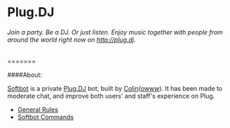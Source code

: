 Plug.DJ
=======
###### Join a party. Be a DJ. Or just listen. Enjoy music together with people from around the world right now on http://plug.dj.
=======

####About:

[Softbot](https://plug.dj/@/softbot) is a private [Plug.DJ](https://plug.dj/) bot, built by [Colin](https://plug.dj/@/colin)([owww](https://plug.dj/@/colinowww)). It has been made to moderate chat, and improve both users' and staff's experience on Plug.

* [General Rules](https://github.com/Colinowww/Plug/blob/master/Rules)
* [Softbot Commands](https://github.com/Colinowww/Plug/blob/master/Softbot%20Commands.md)
